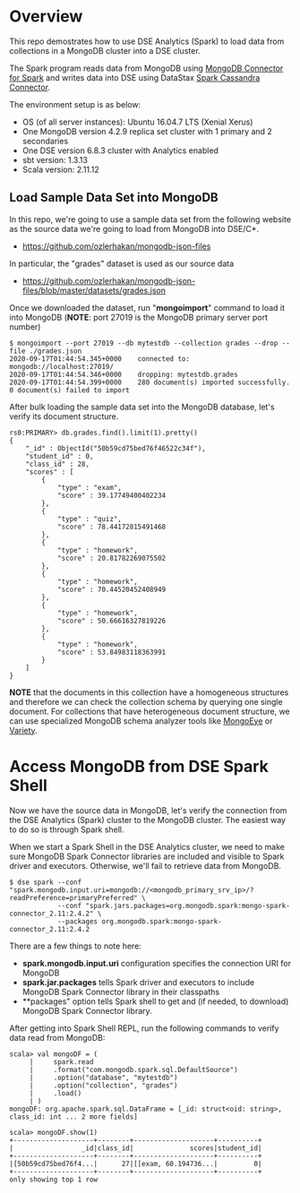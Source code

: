 # Overview

This repo demostrates how to use DSE Analytics (Spark) to load data from collections in a MongoDB cluster into a DSE cluster. 

The Spark program reads data from MongoDB using [MongoDB Connector for Spark](https://docs.mongodb.com/spark-connector/master/) and writes data into DSE using DataStax [Spark Cassandra Connector](https://github.com/datastax/spark-cassandra-connector). 

The environment setup is as below:
* OS (of all server instances): Ubuntu 16.04.7 LTS (Xenial Xerus)
* One MongoDB version 4.2.9 replica set cluster with 1 primary and 2 secondaries 
* One DSE version 6.8.3 cluster with Analytics enabled
* sbt version: 1.3.13
* Scala version: 2.11.12

## Load Sample Data Set into MongoDB

In this repo, we're going to use a sample data set from the following website as the source data we're going to load from MongoDB into DSE/C*. 
* https://github.com/ozlerhakan/mongodb-json-files

In particular, the "grades" dataset is used as our source data
* https://github.com/ozlerhakan/mongodb-json-files/blob/master/datasets/grades.json

Once we downloaded the dataset, run "**mongoimport**" command to load it into MongoDB (**NOTE**: port 27019 is the MongoDB primary server port number)
```
$ mongoimport --port 27019 --db mytestdb --collection grades --drop --file ./grades.json
2020-09-17T01:44:54.345+0000	connected to: mongodb://localhost:27019/
2020-09-17T01:44:54.346+0000	dropping: mytestdb.grades
2020-09-17T01:44:54.399+0000	280 document(s) imported successfully. 0 document(s) failed to import
``` 

After bulk loading the sample data set into the MongoDB database, let's verify its document structure. 
```
rs0:PRIMARY> db.grades.find().limit(1).pretty()
{
	"_id" : ObjectId("50b59cd75bed76f46522c34f"),
	"student_id" : 0,
	"class_id" : 28,
	"scores" : [
		{
			"type" : "exam",
			"score" : 39.17749400402234
		},
		{
			"type" : "quiz",
			"score" : 78.44172815491468
		},
		{
			"type" : "homework",
			"score" : 20.81782269075502
		},
		{
			"type" : "homework",
			"score" : 70.44520452408949
		},
		{
			"type" : "homework",
			"score" : 50.66616327819226
		},
		{
			"type" : "homework",
			"score" : 53.84983118363991
		}
	]
}
```  

**NOTE** that the documents in this collection have a homogeneous structures and therefore we can check the collection schema by querying one single document. For collections that have heterogeneous document structure, we can use specialized MongoDB schema analyzer tools like [MongoEye](https://github.com/mongoeye/mongoeye) or [Variety](https://github.com/variety/variety).   

# Access MongoDB from DSE Spark Shell

Now we have the source data in MongoDB, let's verify the connection from the DSE Analytics (Spark) cluster to the MongoDB cluster. The easiest way to do so is through Spark shell. 

When we start a Spark Shell in the DSE Analytics cluster, we need to make sure MongoDB Spark Connector libraries are included and visible to Spark driver and executors. Otherwise, we'll fail to retrieve data from MongoDB.

```
$ dse spark --conf "spark.mongodb.input.uri=mongodb://<mongodb_primary_srv_ip>/?readPreference=primaryPreferred" \
            --conf "spark.jars.packages=org.mongodb.spark:mongo-spark-connector_2.11:2.4.2" \
            --packages org.mongodb.spark:mongo-spark-connector_2.11:2.4.2
```     

There are a few things to note here:
* **spark.mongodb.input.uri** configuration specifies the connection URI for MongoDB
* **spark.jar.packages** tells Spark driver and executors to include MongoDB Spark Connector library in their classpaths
* **packages" option tells Spark shell to get and (if needed, to download) MongoDB Spark Connector library.

After getting into Spark Shell REPL, run the following commands to verify data read from MongoDB:
```
scala> val mongoDF = (
     |     spark.read
     |     .format("com.mongodb.spark.sql.DefaultSource")
     |     .option("database", "mytestdb")
     |     .option("collection", "grades")
     |     .load()
     | )
mongoDF: org.apache.spark.sql.DataFrame = [_id: struct<oid: string>, class_id: int ... 2 more fields]

scala> mongoDF.show(1)
+--------------------+--------+--------------------+----------+
|                 _id|class_id|              scores|student_id|
+--------------------+--------+--------------------+----------+
|[50b59cd75bed76f4...|      27|[[exam, 60.194736...|         0|
+--------------------+--------+--------------------+----------+
only showing top 1 row
```    